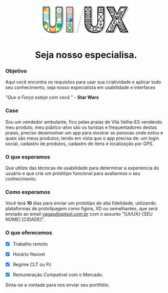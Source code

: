 <p align="center">
    <img src="asserts/UIUX-1-1024x341.jpg" width="300">
<p>
<h1 align="center">Seja nosso especialisa.</h1>

### Objetivo

Aqui você encontra os requisitos para usar sua criatividade e aplicar todo seu conhecimento, seja nosso especialista em usabilidade e interfaces 

*“Que a Força esteja com você.”* - **Star Wars**

### Case
Sou um vendedor ambulante, fico pelas praias de Vila Velha-ES vendendo meu produto, meu público-alvo são os turistas e frequentadores destas praias, preciso desenvolver um app para mostrar as pessoas onde estou e quais são meus produtos; tendo em vista que o app precisa de: um login social, cadastro de produtos, cadastro de itens e localização por GPS.

### O que esperamos
Que utilize das técnicas de usabilidade para determinar a experiencia do usuário e que crie um protótipo funcional para avaliarmos o seu conhecimento.

### Como esperamos
Você terá **10** dias para enviar um protótipo de alta fidelidade, utilizando plataformas de prototipagem como figma, XD ou semelhantes, que será enviado ao email vagas@optsol.com.br com o assunto "[UI/UX]-[SEU NOME] [CIDADE]".


### O que oferecemos
- [x] Trabalho remoto
- [x] Horário flexivel
- [x] Regime CLT ou PJ
- [x] Remuneração Compativel com o Mercado.


Sinta-se a vontade para nos enviar seu portifólio.
